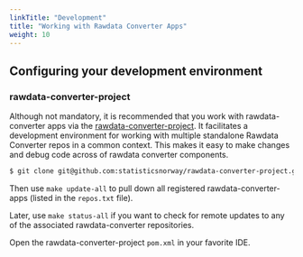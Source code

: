 ```yaml
---
linkTitle: "Development"
title: "Working with Rawdata Converter Apps"
weight: 10
---
```


## Configuring your development environment

### rawdata-converter-project

Although not mandatory, it is recommended that you work with rawdata-converter apps via the [rawdata-converter-project](https://github.com/statisticsnorway/rawdata-converter-project). It facilitates a development environment for working with multiple standalone Rawdata Converter repos in a common context. This makes it easy to make changes and debug code across of rawdata converter components.

```sh
$ git clone git@github.com:statisticsnorway/rawdata-converter-project.git
```

Then use `make update-all` to pull down all registered rawdata-converter-apps (listed in the `repos.txt` file).

Later, use `make status-all` if you want to check for remote updates to any of the associated rawdata-converter repositories.

Open the rawdata-converter-project `pom.xml` in your favorite IDE.